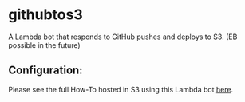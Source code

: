 # githubtos3
A Lambda bot that responds to GitHub pushes and deploys to S3. (EB possible in the future)

## Configuration:
  Please see the full How-To hosted in S3 using this Lambda bot [here](http://githubtos3.kylemunz.com/).
